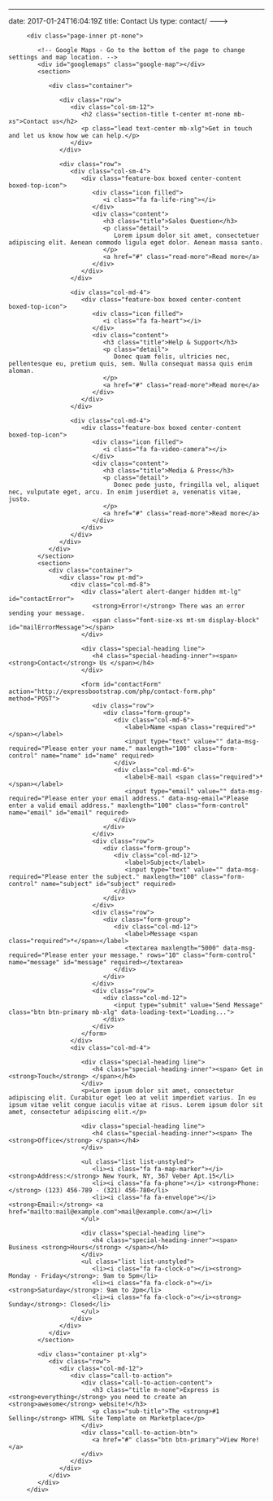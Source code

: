 ---
date: 2017-01-24T16:04:19Z
title: Contact Us
type: contact/
--->

         <div class="page-inner pt-none">

            <!-- Google Maps - Go to the bottom of the page to change settings and map location. -->
            <div id="googlemaps" class="google-map"></div>
            <section>

               <div class="container">

                  <div class="row">
                     <div class="col-sm-12">
                        <h2 class="section-title t-center mt-none mb-xs">Contact us</h2>
                        <p class="lead text-center mb-xlg">Get in touch and let us know how we can help.</p>
                     </div>
                  </div>

                  <div class="row">
                     <div class="col-sm-4">
                        <div class="feature-box boxed center-content boxed-top-icon">
                           <div class="icon filled">
                              <i class="fa fa-life-ring"></i>
                           </div>
                           <div class="content">
                              <h3 class="title">Sales Question</h3>
                              <p class="detail">
                                 Lorem ipsum dolor sit amet, consectetuer adipiscing elit. Aenean commodo ligula eget dolor. Aenean massa santo.
                              </p>
                              <a href="#" class="read-more">Read more</a>
                           </div>
                        </div>
                     </div>

                     <div class="col-md-4">
                        <div class="feature-box boxed center-content boxed-top-icon">
                           <div class="icon filled">
                              <i class="fa fa-heart"></i>
                           </div>
                           <div class="content">
                              <h3 class="title">Help & Support</h3>
                              <p class="detail">
                                 Donec quam felis, ultricies nec, pellentesque eu, pretium quis, sem. Nulla consequat massa quis enim aloman.
                              </p>
                              <a href="#" class="read-more">Read more</a>
                           </div>
                        </div>
                     </div>

                     <div class="col-md-4">
                        <div class="feature-box boxed center-content boxed-top-icon">
                           <div class="icon filled">
                              <i class="fa fa-video-camera"></i>
                           </div>
                           <div class="content">
                              <h3 class="title">Media & Press</h3>
                              <p class="detail">
                                 Donec pede justo, fringilla vel, aliquet nec, vulputate eget, arcu. In enim juserdiet a, venenatis vitae, justo.
                              </p>
                              <a href="#" class="read-more">Read more</a>
                           </div>
                        </div>
                     </div>
                  </div>
               </div>
            </section>
            <section>
               <div class="container">
                  <div class="row pt-md">
                     <div class="col-md-8">
                        <div class="alert alert-danger hidden mt-lg" id="contactError">
                           <strong>Error!</strong> There was an error sending your message.
                           <span class="font-size-xs mt-sm display-block" id="mailErrorMessage"></span>
                        </div>

                        <div class="special-heading line">
                           <h4 class="special-heading-inner"><span> <strong>Contact</strong> Us </span></h4>
                        </div>

                        <form id="contactForm" action="http://expressbootstrap.com/php/contact-form.php" method="POST">
                           <div class="row">
                              <div class="form-group">
                                 <div class="col-md-6">
                                    <label>Name <span class="required">*</span></label>
                                    <input type="text" value="" data-msg-required="Please enter your name." maxlength="100" class="form-control" name="name" id="name" required>
                                 </div>
                                 <div class="col-md-6">
                                    <label>E-mail <span class="required">*</span></label>
                                    <input type="email" value="" data-msg-required="Please enter your email address." data-msg-email="Please enter a valid email address." maxlength="100" class="form-control" name="email" id="email" required>
                                 </div>
                              </div>
                           </div>
                           <div class="row">
                              <div class="form-group">
                                 <div class="col-md-12">
                                    <label>Subject</label>
                                    <input type="text" value="" data-msg-required="Please enter the subject." maxlength="100" class="form-control" name="subject" id="subject" required>
                                 </div>
                              </div>
                           </div>
                           <div class="row">
                              <div class="form-group">
                                 <div class="col-md-12">
                                    <label>Message <span class="required">*</span></label>
                                    <textarea maxlength="5000" data-msg-required="Please enter your message." rows="10" class="form-control" name="message" id="message" required></textarea>
                                 </div>
                              </div>
                           </div>
                           <div class="row">
                              <div class="col-md-12">
                                 <input type="submit" value="Send Message" class="btn btn-primary mb-xlg" data-loading-text="Loading...">
                              </div>
                           </div>
                        </form>
                     </div>
                     <div class="col-md-4">

                        <div class="special-heading line">
                           <h4 class="special-heading-inner"><span> Get in <strong>Touch</strong> </span></h4>
                        </div>
                        <p>Lorem ipsum dolor sit amet, consectetur adipiscing elit. Curabitur eget leo at velit imperdiet varius. In eu ipsum vitae velit congue iaculis vitae at risus. Lorem ipsum dolor sit amet, consectetur adipiscing elit.</p>

                        <div class="special-heading line">
                           <h4 class="special-heading-inner"><span> The <strong>Office</strong> </span></h4>
                        </div>

                        <ul class="list list-unstyled">
                           <li><i class="fa fa-map-marker"></i> <strong>Address:</strong> New Yourk, NY, 367 Veber Apt.15</li>
                           <li><i class="fa fa-phone"></i> <strong>Phone:</strong> (123) 456-789 - (321) 456-780</li>
                           <li><i class="fa fa-envelope"></i> <strong>Email:</strong> <a href="mailto:mail@example.com">mail@example.com</a></li>
                        </ul>

                        <div class="special-heading line">
                           <h4 class="special-heading-inner"><span> Business <strong>Hours</strong> </span></h4>
                        </div>
                        <ul class="list list-unstyled">
                           <li><i class="fa fa-clock-o"></i><strong> Monday - Friday</strong>: 9am to 5pm</li>
                           <li><i class="fa fa-clock-o"></i> <strong>Saturday</strong>: 9am to 2pm</li>
                           <li><i class="fa fa-clock-o"></i><strong> Sunday</strong>: Closed</li>
                        </ul>
                     </div>
                  </div>
               </div>
            </section>

            <div class="container pt-xlg">
               <div class="row">
                  <div class="col-md-12">
                     <div class="call-to-action">
                        <div class="call-to-action-content">
                           <h3 class="title m-none">Express is <strong>everything</strong> you need to create an <strong>awesome</strong> website!</h3>
                           <p class="sub-title">The <strong>#1 Selling</strong> HTML Site Template on Marketplace</p>
                        </div>
                        <div class="call-to-action-btn">
                           <a href="#" class="btn btn-primary">View More!</a>
                        </div>
                     </div>
                  </div>
               </div>
            </div>
         </div>

